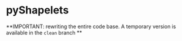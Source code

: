 # pyShapelets

**IMPORTANT: rewriting the entire code base. A temporary version is available in the `clean` branch **
